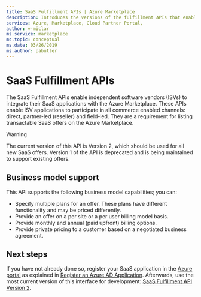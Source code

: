 ```yaml
---
title: SaaS Fulfillment APIs | Azure Marketplace 
description: Introduces the versions of the fulfillment APIs that enable you to integrate your SaaS offers with the Azure Marketplace.
services: Azure, Marketplace, Cloud Partner Portal, 
author: v-miclar
ms.service: marketplace
ms.topic: conceptual
ms.date: 03/26/2019
ms.author: pabutler
---
```


# SaaS Fulfillment APIs

The SaaS Fulfillment APIs enable independent software vendors (ISVs) to integrate their SaaS applications with the Azure Marketplace. These APIs enable ISV applications to participate in all commerce enabled channels: direct, partner-led (reseller) and field-led.  They are a requirement for listing transactable SaaS offers on the Azure Marketplace.

> [!WARNING]
> The current version of this API is Version 2, which should be used for all new SaaS offers.  Version 1 of the API is deprecated and is being maintained to support existing offers.


## Business model support

This API supports the following business model capabilities; you can:

* Specify multiple plans for an offer. These plans have different functionality and may be priced differently.
* Provide an offer on a per site or a per user billing model basis.
* Provide monthly and annual (paid upfront) billing options.
* Provide private pricing to a customer based on a negotiated business agreement.


## Next steps

If you have not already done so, register your SaaS application in the [Azure portal](https://ms.portal.azure.com) as explained in [Register an Azure AD Application](./cpp-saas-registration.md).  Afterwards, use the most current version of this interface for development: [SaaS Fulfillment API Version 2](./cpp-saas-fulfillment-api-v2.md).
